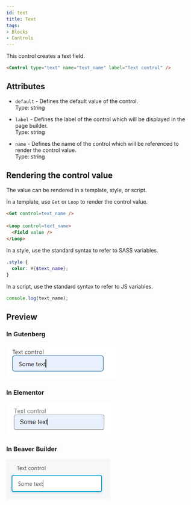 ```yaml
---
id: text
title: Text
tags:
- Blocks
- Controls
---
```

This control creates a text field.

```html
<Control type="text" name="text_name" label="Text control" />
```

## Attributes

- `default` - Defines the default value of the control.  
    Type: string  
    
- `label` - Defines the label of the control which will be displayed in the page builder.  
    Type: string  
    
- `name` - Defines the name of the control which will be referenced to render the control value.  
    Type: string  
    

## Rendering the control value

The value can be rendered in a template, style, or script.

In a template, use `Get` or `Loop` to render the control value.

```html
<Get control=text_name />

<Loop control=text_name>
  <Field value />
</Loop>
```

In a style, use the standard syntax to refer to SASS variables.

```scss
.style {
  color: #{$text_name};
}
```

In a script, use the standard syntax to refer to JS variables.

```js
console.log(text_name);
```

## Preview

### In Gutenberg

![](./cccjlzGypM4D7yexQXwjLXgvd.png)  

### In Elementor

![](./1Tm44xL1nppacajAUckIZlEPX.png)  

### In Beaver Builder

![](./RZRQC2xQPtapOFSWVw7eVWDzI.png)